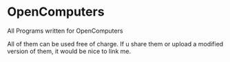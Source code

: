# OpenComputers
All Programs written for OpenComputers

All of them can be used free of charge. If u share them or upload a modified version of them, it would be nice to link me.
